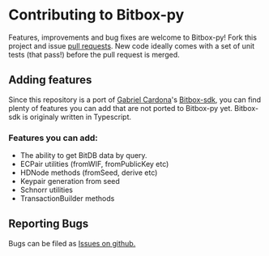 Contributing to Bitbox-py
=============================

Features, improvements and bug fixes are welcome to Bitbox-py! Fork this project and issue [pull requests](https://github.com/merwane/bitbox-py/compare).
New code ideally comes with a set of unit tests (that pass!) before the pull request is merged.

Adding features
--------------
Since this repository is a port of [Gabriel Cardona](https://github.com/cgcardona)'s [Bitbox-sdk](https://github.com/Bitcoin-com/bitbox-sdk), you can find plenty of features you can add that are not ported to Bitbox-py yet. Bitbox-sdk is originaly written in Typescript.

### Features you can add:
* The ability to get BitDB data by query.
* ECPair utilities (fromWIF, fromPublicKey etc)
* HDNode methods (fromSeed, derive etc)
* Keypair generation from seed
* Schnorr utilities
* TransactionBuilder methods

Reporting Bugs
--------------

Bugs can be filed as [Issues on github.](https://github.com/merwane/bitbox-py/issues/new)
